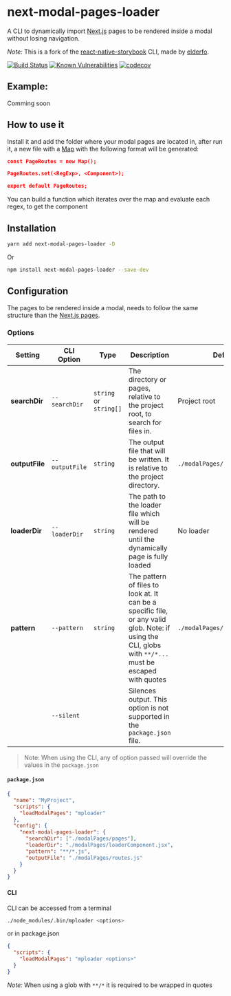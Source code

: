 # next-modal-pages-loader
A CLI to dynamically import [Next.js](https://github.com/vercel/next.js) pages to be rendered inside a modal without losing navigation.

_Note:_ This is a fork of the [react-native-storybook](https://github.com/storybooks/react-native-storybook) CLI, made by [elderfo](https://github.com/elderfo).

[![Build Status](https://travis-ci.org/MarianoArg/next-modal-pages-loader.svg?branch=master)](https://travis-ci.org/MarianoArg/next-modal-pages-loader) [![Known Vulnerabilities](https://snyk.io/test/github/MarianoArg/next-modal-pages-loader/badge.svg)](https://snyk.io/test/github/MarianoArg/next-modal-pages-loader)
[![codecov](https://codecov.io/gh/MarianoArg/next-modal-pages-loader/branch/master/graph/badge.svg)](https://codecov.io/gh/MarianoArg/next-modal-pages-loader)

## Example:

Comming soon

## How to use it

Install it and add the folder where your modal pages are located in, after run it, a new file with a [Map](https://developer.mozilla.org/en-US/docs/Web/JavaScript/Reference/Global_Objects/Map) with the following format will be generated:

```json 
const PageRoutes = new Map();

PageRoutes.set(<RegExp>, <Component>);

export default PageRoutes;
```

You can build a function which iterates over the map and evaluate each regex, to get the component

## Installation

```bash
yarn add next-modal-pages-loader -D
```

Or

```bash
npm install next-modal-pages-loader --save-dev
```

## Configuration
The pages to be rendered inside a modal, needs to follow the same structure than the [Next.js pages](https://nextjs.org/docs/basic-features/pages).

### Options

| Setting | CLI Option | Type | Description | Default | 
|---|---|---|---|---|
| **searchDir** | `--searchDir` | `string` or `string[]` | The directory or pages, relative to the project root, to search for files in. | Project root |
| **outputFile** | `--outputFile` | `string` | The output file that will be written. It is relative to the project directory. | `./modalPages/routes.js` | 
| **loaderDir** | `--loaderDir` | `string` | The path to the loader file which will be rendered until the dynamically page is fully loaded | No loader |
| **pattern** | `--pattern` | `string` | The pattern of files to look at. It can be a specific file, or any valid glob. Note: if using the CLI, globs with `**/*...` must be escaped with quotes | `./modalPages/pages/index.js` | 
|  | `--silent` | | Silences output. This option is not supported in the `package.json` file. | 

> Note: When using the CLI, any of option passed will override the values in the `package.json`

#### `package.json`

```json
{
  "name": "MyProject",
  "scripts": {
    "loadModalPages": "mploader"
  },
  "config": {
    "next-modal-pages-loader": {
      "searchDir": ["./modalPages/pages"],
      "loaderDir": "./modalPages/loaderComponent.jsx",
      "pattern": "**/*.js",
      "outputFile": "./modalPages/routes.js"
    }
  }
}
```

#### CLI

CLI can be accessed from a terminal 
```bash
./node_modules/.bin/mploader <options>
```
or in package.json 
```json
{
  "scripts": {
    "loadModalPages": "mploader <options>"
  }
}
```

_Note:_ When using a glob with `**/*` it is required to be wrapped in quotes
